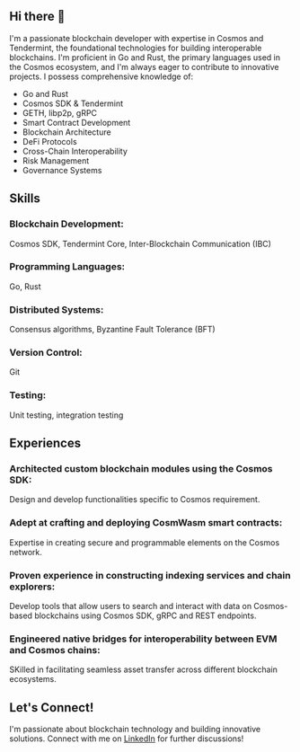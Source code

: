 ## Hi there 👋

I'm a passionate blockchain developer with expertise in Cosmos and Tendermint, the foundational technologies for building interoperable blockchains. I'm proficient in Go and Rust, the primary languages used in the Cosmos ecosystem, and I'm always eager to contribute to innovative projects. I possess comprehensive knowledge of:

- Go and Rust
- Cosmos SDK & Tendermint
- GETH, libp2p, gRPC
- Smart Contract Development
- Blockchain Architecture
- DeFi Protocols
- Cross-Chain Interoperability
- Risk Management
- Governance Systems

## Skills
### Blockchain Development:
Cosmos SDK, Tendermint Core, Inter-Blockchain Communication (IBC)
### Programming Languages:
Go, Rust
### Distributed Systems:
Consensus algorithms, Byzantine Fault Tolerance (BFT)
### Version Control:
Git
### Testing:
Unit testing, integration testing

## Experiences
### Architected custom blockchain modules using the Cosmos SDK:
Design and develop functionalities specific to Cosmos requirement.
### Adept at crafting and deploying CosmWasm smart contracts:
Expertise in creating secure and programmable elements on the Cosmos network.
### Proven experience in constructing indexing services and chain explorers:
Develop tools that allow users to search and interact with data on Cosmos-based blockchains using Cosmos SDK, gRPC and REST endpoints.
### Engineered native bridges for interoperability between EVM and Cosmos chains:
SKilled in facilitating seamless asset transfer across different blockchain ecosystems.

## Let's Connect!
I'm passionate about blockchain technology and building innovative solutions. Connect with me on [LinkedIn](https://www.linkedin.com/in/vivek-jain-04b9b42bb/) for further discussions!
